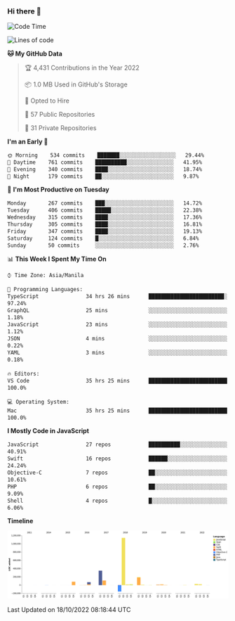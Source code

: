 ### Hi there 👋

<!--START_SECTION:waka-->
![Code Time](http://img.shields.io/badge/Code%20Time-3%2C198%20hrs%2028%20mins-blue)

![Lines of code](https://img.shields.io/badge/From%20Hello%20World%20I%27ve%20Written-2%20Million%20lines%20of%20code-blue)

**🐱 My GitHub Data** 

> 🏆 4,431 Contributions in the Year 2022
 > 
> 📦 1.0 MB Used in GitHub's Storage 
 > 
> 💼 Opted to Hire
 > 
> 📜 57 Public Repositories 
 > 
> 🔑 31 Private Repositories  
 > 
**I'm an Early 🐤** 

```text
🌞 Morning    534 commits    ███████░░░░░░░░░░░░░░░░░░   29.44% 
🌆 Daytime    761 commits    ██████████░░░░░░░░░░░░░░░   41.95% 
🌃 Evening    340 commits    ████░░░░░░░░░░░░░░░░░░░░░   18.74% 
🌙 Night      179 commits    ██░░░░░░░░░░░░░░░░░░░░░░░   9.87%

```
📅 **I'm Most Productive on Tuesday** 

```text
Monday       267 commits    ███░░░░░░░░░░░░░░░░░░░░░░   14.72% 
Tuesday      406 commits    █████░░░░░░░░░░░░░░░░░░░░   22.38% 
Wednesday    315 commits    ████░░░░░░░░░░░░░░░░░░░░░   17.36% 
Thursday     305 commits    ████░░░░░░░░░░░░░░░░░░░░░   16.81% 
Friday       347 commits    ████░░░░░░░░░░░░░░░░░░░░░   19.13% 
Saturday     124 commits    █░░░░░░░░░░░░░░░░░░░░░░░░   6.84% 
Sunday       50 commits     ░░░░░░░░░░░░░░░░░░░░░░░░░   2.76%

```


📊 **This Week I Spent My Time On** 

```text
⌚︎ Time Zone: Asia/Manila

💬 Programming Languages: 
TypeScript               34 hrs 26 mins      ████████████████████████░   97.24% 
GraphQL                  25 mins             ░░░░░░░░░░░░░░░░░░░░░░░░░   1.18% 
JavaScript               23 mins             ░░░░░░░░░░░░░░░░░░░░░░░░░   1.12% 
JSON                     4 mins              ░░░░░░░░░░░░░░░░░░░░░░░░░   0.22% 
YAML                     3 mins              ░░░░░░░░░░░░░░░░░░░░░░░░░   0.18%

🔥 Editors: 
VS Code                  35 hrs 25 mins      █████████████████████████   100.0%

💻 Operating System: 
Mac                      35 hrs 25 mins      █████████████████████████   100.0%

```

**I Mostly Code in JavaScript** 

```text
JavaScript               27 repos            ██████████░░░░░░░░░░░░░░░   40.91% 
Swift                    16 repos            ██████░░░░░░░░░░░░░░░░░░░   24.24% 
Objective-C              7 repos             ██░░░░░░░░░░░░░░░░░░░░░░░   10.61% 
PHP                      6 repos             ██░░░░░░░░░░░░░░░░░░░░░░░   9.09% 
Shell                    4 repos             █░░░░░░░░░░░░░░░░░░░░░░░░   6.06%

```


**Timeline**

![Chart not found](https://raw.githubusercontent.com/rad182/rad182/main/charts/bar_graph.png) 


 Last Updated on 18/10/2022 08:18:44 UTC
<!--END_SECTION:waka-->


<!--
**rad182/rad182** is a ✨ _special_ ✨ repository because its `README.md` (this file) appears on your GitHub profile.

Here are some ideas to get you started:

- 🔭 I’m currently working on ...
- 🌱 I’m currently learning ...
- 👯 I’m looking to collaborate on ...
- 🤔 I’m looking for help with ...
- 💬 Ask me about ...
- 📫 How to reach me: ...
- 😄 Pronouns: ...
- ⚡ Fun fact: ...
-->
